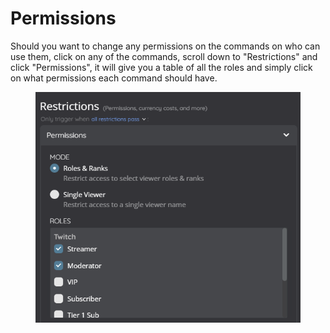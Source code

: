 # Permissions

Should you want to change any permissions on the commands on who can use them, click on any of the commands, scroll down to "Restrictions" and click "Permissions", it will give you a table of all the roles and simply click on what permissions each command should have.

<figure><img src="../../.gitbook/assets/image (1) (1).png" alt=""><figcaption></figcaption></figure>

